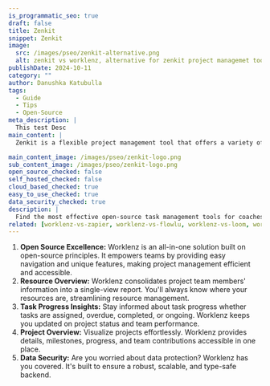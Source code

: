 ```yaml
---
is_programmatic_seo: true
draft: false
title: Zenkit
snippet: Zenkit
image:
  src: /images/pseo/zenkit-alternative.png
  alt: zenkit vs worklenz, alternative for zenkit project managemet tool, task management, resource management, productivity
publishDate: 2024-10-11
category: ""
author: Danushka Katubulla
tags:
  - Guide
  - Tips
  - Open-Source
meta_description: |
  This test Desc
main_content: |
  Zenkit is a flexible project management tool that offers a variety of views and features to suit different workflows. It allows users to customize their workspace and collaborate effectively with team members.
main_content_image: /images/pseo/zenkit-logo.png
sub_content_image: /images/pseo/zenkit-logo.png
open_source_checked: false
self_hosted_checked: false
cloud_based_checked: true
easy_to_use_checked: true
data_security_checked: true
description: |
  Find the most effective open-source task management tools for coaches on our platform. Simplify your coaching tasks and boost productivity with these tools.
related: [worklenz-vs-zapier, worklenz-vs-flowlu, worklenz-vs-loom, worklenz-vs-salesforcetasks]
---
```

1. **Open Source Excellence:** Worklenz is an all-in-one solution built on open-source principles. It empowers teams by providing easy navigation and unique features, making project management efficient and accessible.
2. **Resource Overview:** Worklenz consolidates project team members' information into a single-view report. You'll always know where your resources are, streamlining resource management.
3. **Task Progress Insights:** Stay informed about task progress whether tasks are assigned, overdue, completed, or ongoing. Worklenz keeps you updated on project status and team performance.
4. **Project Overview:** Visualize projects effortlessly. Worklenz provides details, milestones, progress, and team contributions accessible in one place.
5. **Data Security:** Are you worried about data protection? Worklenz has you covered. It's built to ensure a robust, scalable, and type-safe backend.